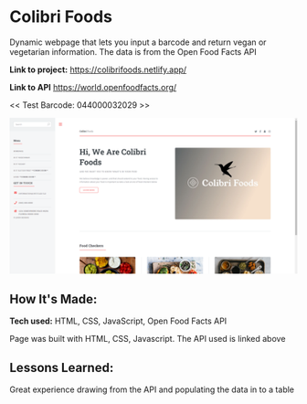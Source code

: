 # Colibri Foods
Dynamic webpage that lets you input a barcode and return vegan or vegetarian information. The data is from the Open Food Facts API

**Link to project:** https://colibrifoods.netlify.app/

**Link to API** https://world.openfoodfacts.org/

<< Test Barcode: 044000032029 >>

![alt tag](colibriScreenshot.PNG)

## How It's Made:

**Tech used:** HTML, CSS, JavaScript, Open Food Facts API

Page was built with HTML, CSS, Javascript. The API used is linked above






## Lessons Learned:

Great experience drawing from the API and populating the data in to a table 



